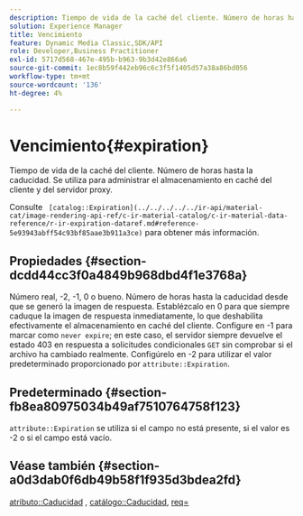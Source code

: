 ```yaml
---
description: Tiempo de vida de la caché del cliente. Número de horas hasta la caducidad. Se utiliza para administrar el almacenamiento en caché del cliente y del servidor proxy.
solution: Experience Manager
title: Vencimiento
feature: Dynamic Media Classic,SDK/API
role: Developer,Business Practitioner
exl-id: 5717d568-467e-495b-b963-9b3d42e866a6
source-git-commit: 1ec8b59f442eb96c6c3f5f1405d57a38a86bd056
workflow-type: tm+mt
source-wordcount: '136'
ht-degree: 4%

---
```


# Vencimiento{#expiration}

Tiempo de vida de la caché del cliente. Número de horas hasta la caducidad. Se utiliza para administrar el almacenamiento en caché del cliente y del servidor proxy.

Consulte ` [catalog::Expiration](../../../../../ir-api/material-cat/image-rendering-api-ref/c-ir-material-catalog/c-ir-material-data-reference/r-ir-expiration-dataref.md#reference-5e93943abff54c93bf85aae3b911a3ce)` para obtener más información.

## Propiedades {#section-dcdd44cc3f0a4849b968dbd4f1e3768a}

Número real, -2, -1, 0 o bueno. Número de horas hasta la caducidad desde que se generó la imagen de respuesta. Establézcalo en 0 para que siempre caduque la imagen de respuesta inmediatamente, lo que deshabilita efectivamente el almacenamiento en caché del cliente. Configure en -1 para marcar como `never expire`; en este caso, el servidor siempre devuelve el estado 403 en respuesta a solicitudes condicionales `GET` sin comprobar si el archivo ha cambiado realmente. Configúrelo en -2 para utilizar el valor predeterminado proporcionado por `attribute::Expiration`.

## Predeterminado {#section-fb8ea80975034b49af7510764758f123}

`attribute::Expiration` se utiliza si el campo no está presente, si el valor es -2 o si el campo está vacío.

## Véase también {#section-a0d3dab0f6db49b58f1f935d3bdea2fd}

[atributo::Caducidad](../../../../../ir-api/material-cat/image-rendering-api-ref/c-ir-material-catalog/c-ir-attributes-reference/r-ir-expiration.md#reference-0f68ad8199c64bd4bc8d27dd78b7d996) ,  [catálogo::Caducidad](../../../../../ir-api/material-cat/image-rendering-api-ref/c-ir-material-catalog/c-ir-material-data-reference/r-ir-expiration-dataref.md#reference-5e93943abff54c93bf85aae3b911a3ce),  [req=](../../../../../ir-api/http-protocol/image-rendering-api-ref/c-ir-http-protocol-ref/c-ir-http-protocol-command-reference/r-ir-req.md#reference-792b1a663fb64261bd2de2a209b847fb)
